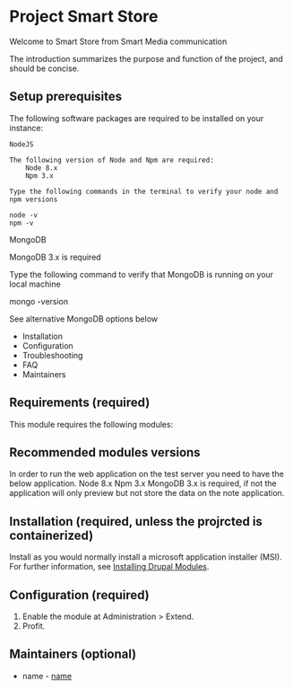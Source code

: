 # Project Smart Store
Welcome to Smart Store from Smart Media communication


The introduction summarizes the purpose and function of the project, and should be concise.


## Setup prerequisites

The following software packages are required to be installed on your instance:

    NodeJS

    The following version of Node and Npm are required:
        Node 8.x
        Npm 3.x

    Type the following commands in the terminal to verify your node and npm versions

    node -v
    npm -v

MongoDB

MongoDB 3.x is required

Type the following command to verify that MongoDB is running on your local machine

mongo -version

See alternative MongoDB options below

- Installation
- Configuration
- Troubleshooting
- FAQ
- Maintainers


## Requirements (required)

This module requires the following modules:

## Recommended modules versions
  In order to run the web application on the test server you need to have the below application.
  Node 8.x
  Npm 3.x
MongoDB 3.x is required, if not the application will only preview but not store the data on the note application.

## Installation (required, unless the projrcted is containerized)

Install as you would normally install a microsoft application installer (MSI). For further information, see [Installing Drupal Modules](https://www.drupal.org/docs/extending-drupal/installing-drupal-modules).


## Configuration (required)

1. Enable the module at Administration > Extend.
1. Profit.


## Maintainers (optional)

- name - [name](www.http://example.com)



